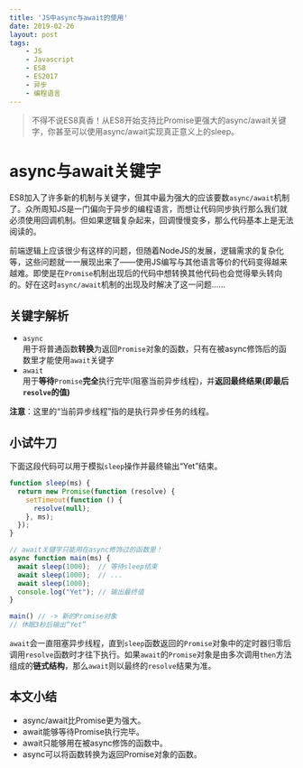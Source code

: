 ```yaml
---
title: 'JS中async与await的使用'
date: 2019-02-26
layout: post
tags:
    - JS
    - Javascript
    - ES8
    - ES2017
    - 异步
    - 编程语言
---
```


> 不得不说ES8真香！从ES8开始支持比Promise更强大的async/await关键字，你甚至可以使用async/await实现真正意义上的sleep。

async与await关键字
=================

ES8加入了许多新的机制与关键字，但其中最为强大的应该要数`async/await`机制了。众所周知JS是一门偏向于异步的编程语言，而想让代码同步执行那么我们就必须使用回调机制。但如果逻辑复杂起来，回调慢慢变多，那么代码基本上是无法阅读的。

前端逻辑上应该很少有这样的问题，但随着NodeJS的发展，逻辑需求的复杂化等，这些问题就一一展现出来了——使用JS编写与其他语言等价的代码变得越来越难。即使是在`Promise`机制出现后的代码中想转换其他代码也会觉得晕头转向的。好在这时`async/await`机制的出现及时解决了这一问题……

## 关键字解析
- `async`  
用于将普通函数**转换**为返回`Promise`对象的函数，只有在被async修饰后的函数里才能使用`await`关键字
- `await`  
用于**等待**`Promise`**完全**执行完毕(阻塞当前异步线程)，并**返回最终结果(即最后`resolve`的值)**

**注意**：这里的“当前异步线程”指的是执行异步任务的线程。

## 小试牛刀
下面这段代码可以用于模拟`sleep`操作并最终输出“Yet”结束。
```js
function sleep(ms) {
  return new Promise(function (resolve) {
    setTimeout(function () {
      resolve(null);
    }, ms);
  });
}

// await关键字只能用在async修饰过的函数里！
async function main(ms) {
  await sleep(1000);  // 等待sleep结束
  await sleep(1000);  // ...
  await sleep(1000);
  console.log("Yet"); // 输出最终值
}

main() // -> 新的Promise对象
// 休眠3秒后输出“Yet”
```
`await`会一直阻塞异步线程，直到`sleep`函数返回的`Promise`对象中的定时器归零后调用`resolve`函数时才往下执行。如果`await`的`Promise`对象是由多次调用`then`方法组成的**链式结构**，那么`await`则以最终的`resolve`结果为准。

## 本文小结
- async/await比Promise更为强大。
- await能够等待Promise执行完毕。
- await只能够用在被async修饰的函数中。
- async可以将函数转换为返回Promise对象的函数。

